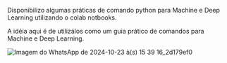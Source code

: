 Disponibilizo algumas práticas de comando python para Machine e Deep Learning utilizando o colab notbooks.

A idéia aqui é de utilizálos como um guia prático de comandos para Machine e Deep Learning.

![Imagem do WhatsApp de 2024-10-23 à(s) 15 39 16_2d179ef0](https://github.com/user-attachments/assets/234cd035-876f-4258-8240-42e1a085074b)


